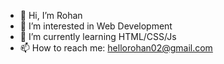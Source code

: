 - 👋 Hi, I’m Rohan
- 👀 I’m interested in Web Development
- 🌱 I’m currently learning HTML/CSS/Js
- 📫 How to reach me: hellorohan02@gmail.com

<!---
Rohan1572/Rohan1572 is a ✨ special ✨ repository because its `README.md` (this file) appears on your GitHub profile.
You can click the Preview link to take a look at your changes.
--->
